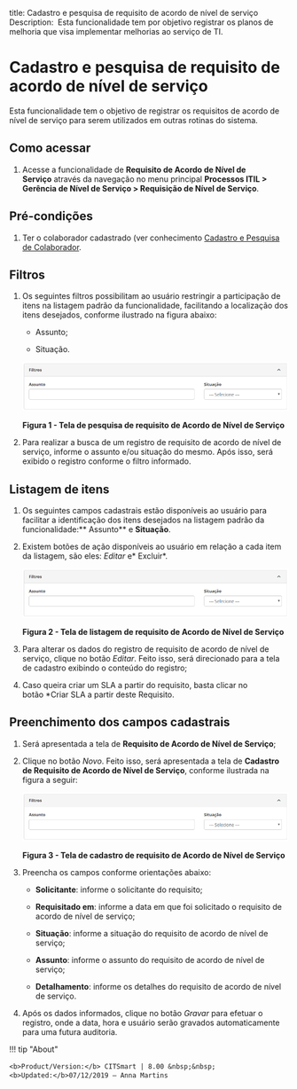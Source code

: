 title: Cadastro e pesquisa de requisito de acordo de nível de serviço
Description:  Esta funcionalidade tem por objetivo registrar os planos de
melhoria que visa implementar melhorias ao serviço de TI.

# Cadastro e pesquisa de requisito de acordo de nível de serviço

Esta funcionalidade tem o objetivo de registrar os requisitos de acordo de nível
de serviço para serem utilizados em outras rotinas do sistema.

Como acessar
------------

1.  Acesse a funcionalidade de **Requisito de Acordo de Nível de
    Serviço** através da navegação no menu principal **Processos
    ITIL > Gerência de Nível de Serviço > Requisição de Nível de
    Serviço**.

Pré-condições
-------------

1.  Ter o colaborador cadastrado (ver conhecimento [Cadastro e Pesquisa de
    Colaborador]().

Filtros
-------

1.  Os seguintes filtros possibilitam ao usuário restringir a participação de
    itens na listagem padrão da funcionalidade, facilitando a localização dos
    itens desejados, conforme ilustrado na figura abaixo:

    -  Assunto;

    -  Situação.

    ![Criar](images/sla-requiriment-1.png)
    
    **Figura 1 - Tela de pesquisa de requisito de Acordo de Nível de Serviço**

1.  Para realizar a busca de um registro de requisito de acordo de nível de
    serviço, informe o assunto e/ou situação do mesmo. Após isso, será exibido o
    registro conforme o filtro informado.

Listagem de itens
-----------------

1.  Os seguintes campos cadastrais estão disponíveis ao usuário para facilitar a
    identificação dos itens desejados na listagem padrão da
    funcionalidade:** Assunto** e **Situação**.

2.  Existem botões de ação disponíveis ao usuário em relação a cada item da
    listagem, são eles: *Editar* e* Excluir*.

    ![Criar](images/sla-requiriment-1.png)

    **Figura 2 - Tela de listagem de requisito de Acordo de Nível de Serviço**

1.  Para alterar os dados do registro de requisito de acordo de nível de
    serviço, clique no botão *Editar*. Feito isso, será direcionado para a tela
    de cadastro exibindo o conteúdo do registro;

2.  Caso queira criar um SLA a partir do requisito, basta clicar no botão *Criar
    SLA a partir deste Requisito.

Preenchimento dos campos cadastrais
-----------------------------------

1.  Será apresentada a tela de **Requisito de Acordo de Nível de Serviço**;

2.  Clique no botão *Novo*. Feito isso, será apresentada a tela de **Cadastro de
    Requisito de Acordo de Nível de Serviço**, conforme ilustrada na figura a
    seguir:

    ![Criar](images/sla-requiriment-1.png)

    **Figura 3 - Tela de cadastro de requisito de Acordo de Nível de Serviço**

1.  Preencha os campos conforme orientações abaixo:

    -   **Solicitante**: informe o solicitante do requisito;

    -   **Requisitado em**: informe a data em que foi solicitado o requisito de
    acordo de nível de serviço;

    -   **Situação**: informe a situação do requisito de acordo de nível de serviço;

    -   **Assunto**: informe o assunto do requisito de acordo de nível de serviço;

    -   **Detalhamento**: informe os detalhes do requisito de acordo de nível de
    serviço.

1.  Após os dados informados, clique no botão *Gravar* para efetuar o registro,
    onde a data, hora e usuário serão gravados automaticamente para uma futura
    auditoria.


!!! tip "About"

    <b>Product/Version:</b> CITSmart | 8.00 &nbsp;&nbsp;
    <b>Updated:</b>07/12/2019 – Anna Martins
